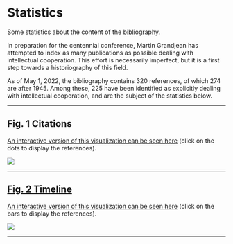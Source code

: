 # Statistics

Some statistics about the content of the [bibliography](https://intellectualcooperation.org/publications). 

In preparation for the centennial conference, Martin Grandjean has attempted to index as many publications as possible dealing with intellectual cooperation. This effort is necessarily imperfect, but it is a first step towards a historiography of this field. 

As of May 1, 2022, the bibliography contains 320 references, of which 274 are after 1945. Among these, 225 have been identified as explicitly dealing with intellectual cooperation, and are the subject of the statistics below.

---

## Fig. 1 Citations

[An interactive version of this visualization can be seen here](https://public.tableau.com/app/profile/grandjeanmartin/viz/IntellectualCooperation/Citations) (click on the dots to display the references).

<a href="https://public.tableau.com/app/profile/grandjeanmartin/viz/IntellectualCooperation/Citations"><img src="https://raw.githubusercontent.com/grandjeanmartin/intellectualcooperation/gh-pages/images/citations.png" style="border: 1px black;">
 
--- 
 
## Fig. 2 Timeline
 
[An interactive version of this visualization can be seen here](https://public.tableau.com/app/profile/grandjeanmartin/viz/IntellectualCooperation/Timeline) (click on the bars to display the references).
 
<a href="https://public.tableau.com/app/profile/grandjeanmartin/viz/IntellectualCooperation/Timeline"><img src="https://raw.githubusercontent.com/grandjeanmartin/intellectualcooperation/gh-pages/images/timeline.png">

 --- 
 

